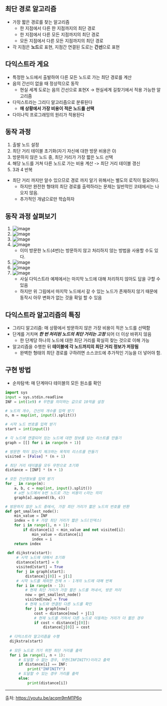 ## 최단 경로 알고리즘
  * 가장 짧은 경로를 찾는 알고리즘
    - 한 지점에서 다른 한 지점까지의 최단 경로
    - 한 지점에서 다른 모든 지점까지의 최단 경로
    - 모든 지점에서 다른 모든 지점까지의 최단 경로
  * 각 지점은 **노드**로 표현, 지점간 연결된 도로는 **간선**으로 표현

## 다익스트라 게요
  * 특정한 노드에서 출발하여 다른 모든 노드로 가는 최단 경로를 계산
  * 음의 간선이 없을 때 정상적으로 동작
    - 현실 세계 도로는 음의 간선으로 표현X -> 현실세계 길찾기에서 적용 가능한 알고리즘
  * 다익스트라는 그리디 알고리즘으로 분류된다
    - **매 상황에서 가장 비용이 적은 노드를 선택**
  * 다이나믹 프로그래밍의 원리가 적용된다
   
## 동작 과정
  1. 출발 노드 설정
  2. 최단 거리 테이블 초기화(자기 자신에 대한 방문 비용은 0)
  3. 방문하지 않은 노드 중, 최단 거리가 가장 짧은 노드 선택
  4. 해당 노드를 거쳐 다른 노드로 가는 비용 계산 -> 최단 거리 테이블 갱신
  5. 3과 4 반복
  
  * 최단 거리 까지만 알수 있으므로 경로 까지 알기 위해서는 별도의 로직이 필요하다.
    - 하지만 완전한 형태의 최단 경로를 출력하라는 문제는 일반적인 코테에서는 나오지 않음.
    - 추가적인 개념으로만 학습하자

## 동작 과정 살펴보기
  1. ![image](https://user-images.githubusercontent.com/98008421/165912188-27aaaed1-15bc-4fef-96e1-145bdfc84069.png)
  2. ![image](https://user-images.githubusercontent.com/98008421/165912239-1947f850-9b87-4dff-a582-1b32de2432b6.png)
  3. ![image](https://user-images.githubusercontent.com/98008421/165912304-dc17ce6b-ca7f-4fa3-a1cd-666195a8664c.png)
  4. ![image](https://user-images.githubusercontent.com/98008421/165912534-2d16d1e9-815d-43d9-8ffa-44ca664f74ed.png)
      - 이미 방문한 노드(4번)는 방문하지 않고 처리하지 않는 방법을 사용할 수도 있다.
  5. ![image](https://user-images.githubusercontent.com/98008421/165912753-b6722e29-db1a-4e74-a929-871ba8d83cf2.png)
  6. ![image](https://user-images.githubusercontent.com/98008421/165912955-8646b3ca-e901-49ef-bf5a-7472fe0859ac.png)
  7. ![image](https://user-images.githubusercontent.com/98008421/165912985-4eeefcd6-d3a4-4e8c-a5c6-c55f5ab0fee4.png)
      - 사실 다익스트라 예제에서는 마지막 노드에 대해 처리하지 않아도 답을 구할 수 있음
      - 하지만 위 그림에서 마지막 노드에서 갈 수 있는 노드가 존재하지 않기 때문에 동작시 아무 변화가 없는 것을 확일 할 수 있음
## 다익스트라 알고리즘의 특징
   * 그리디 알고리즘: 매 상황에서 방문하지 않은 가장 비용이 적은 노드를 선택함
   * 단계를 거치며 ***한 번 처리된 노드의 최단 거리는 고정*** 되어 더 이상 바뀌지 않음
     - 한 단계당 하나의 노드에 대한 최단 거리를 확실히 찾는 것으로 이해 가능
   * 알고리즘을 수행한 뒤 **테이블에 각 노드까지의 최단 거리 정보가 저장됨**
     - 완벽한 형태의 최단 경로를 구하려면 소스코드에 추가적인 기능을 더 넣어야 함.

## 구현 방법
   * 순차탐색: 매 단계마다 테이블의 모든 원소를 확인
   ```python
   import sys
   input = sys.stdin.readline
   INF = int(1e9) # 무한을 의미하는 값으로 10억을 설정
   
   # 노드의 개수, 간선의 개수를 입력 받기
   n, m = map(int, input().split())
   
   # 시작 노드 번호를 입력 받기
   start = int(input())
   
   # 각 노드에 연결되어 있는 노드에 대한 정보를 담는 리스트를 만들기
   graph = [[] for i in range(n + 1)]
   
   # 방문한 적이 있는지 체크하는 목적의 리스트를 만들기
   visited = [False] * (n + 1)
   
   # 최단 거리 테이블을 모두 무한으로 초기화
   distance = [INF] * (n + 1)
   
   # 모든 간선정보를 입력 받기
   for _ in range(m):
       a, b, c = map(int, input().split())
       # a번 노드에서 b번 노드로 가는 비용이 c라는 의미
       graph[a].append((b, c))
   
   # 방문하지 않은 노드 중에서, 가장 최단 거리가 짧은 노드의 번호를 반환
   def get_smallest_node():
       min_value = INF
       index = 0 # 가장 최단 거리가 짧은 노드(인덱스)
       for i in range(1, n + 1):
           if distance[i] < min_value and not visited[i]:
               min_value = distance[i]
               index = i
       return index
    
    def dijkstra(start):
        # 시작 노드에 대해서 초기화
        distance[start] = 0
        visited[start] = True
        for j in graph[start]:
            distance[j[0]] = j[1]
        # 시작 노드를 제외한 전체 n - 1개의 노드에 대해 반복
        for i in range(n - 1):
            # 현재 최단 거리가 가장 짧은 노드를 꺼내서, 방문 처리
            now = get_smallest_node()
            visited[now] = True
            # 현재 노드와 연결된 다른 노드를 확인
            for j in graph[now]:
                cost = distance[now] + j[1]
                # 현재 노드를 거쳐서 다른 노드로 이동하는 거리가 더 짧은 경우
                if cost < distance[j[0]]:
                    distance[j[0]] = cost
                    
     # 다익스트라 알고리즘을 수행
     dijkstra(start)
     
     # 모든 노드로 가기 위한 최단 거리를 출력
     for i in range(1, n + 1):
         # 도달할 수 없는 경우, 무한(INFINITY)이라고 출력
         if distance[i] == INF:
             print("INFINITY")
         # 도달할 수 있는 경우 거리를 출력
         else:
             print(distance[i])
   ```
   
   ---
   출처: https://youtu.be/acqm9mM1P6o
